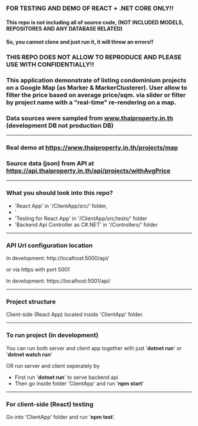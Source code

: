 ### FOR TESTING AND DEMO OF REACT + .NET CORE ONLY!!
#### This repo is not including all of source code, (NOT INCLUDED MODELS, REPOSITORES AND ANY DATABASE RELATED)
#### So, you cannot clone and just run it, it will throw an errors!!

### THIS REPO DOES NOT ALLOW TO REPRODUCE AND PLEASE USE WITH CONFIDENTIALLY!!

### This application demonstrate of listing condominium projects on a Google Map (as Marker & MarkerClusterer). User allow to filter the price based on average price/sqm. via slider or filter by project name with a "**real-time**" re-rendering on a map.

### Data sources were sampled from www.thaiproperty.in.th (development DB not production DB)

---

### Real demo at https://www.thaiproperty.in.th/projects/map

### Source data (json) from API at https://api.thaiproperty.in.th/api/projects/withAvgPrice

---

### What you should look into this repo?

* 'React App' in '/ClientApp/src/' folder,
* '
* 'Testing for React App' in '/ClientApp/src/tests/' folder
* 'Backend Api Controller as C#.NET' in '/Controllers/' folder

---

### API Url configuration location

In development: http://localhost:5000/api/

or via https with port 5001

In development: https://localhost:5001/api/

---

### Project structure

Client-side (React App) located inside 'ClientApp' folder.

---

### To run project (in development)

You can run both server and client app together with just '**dotnet run**' or '**dotnet watch run**'

OR run server and client seperately by

* First run '**dotnet run**' to serve backend api
* Then go inside folder 'ClientApp' and run '**npm start**'

---

### For client-side (React) testing

Go into 'ClientApp' folder and run '**npm test**'.
